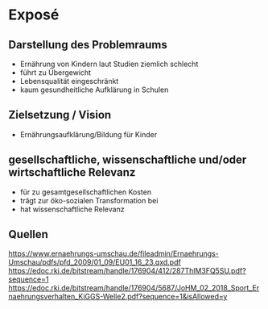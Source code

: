 # Exposé
## Darstellung des Problemraums
- Ernährung von Kindern laut Studien ziemlich schlecht
- führt zu Übergewicht
- Lebensqualität eingeschränkt
- kaum gesundheitliche Aufklärung in Schulen
  
## Zielsetzung / Vision
- Ernährungsaufklärung/Bildung für Kinder

## gesellschaftliche, wissenschaftliche und/oder wirtschaftliche Relevanz
- für zu gesamtgesellschaftlichen Kosten
- trägt zur öko-sozialen Transformation bei
- hat wissenschaftliche Relevanz

## Quellen
https://www.ernaehrungs-umschau.de/fileadmin/Ernaehrungs-Umschau/pdfs/pfd_2009/01_09/EU01_16_23.qxd.pdf
https://edoc.rki.de/bitstream/handle/176904/412/287ThlM3FQ5SU.pdf?sequence=1
https://edoc.rki.de/bitstream/handle/176904/5687/JoHM_02_2018_Sport_Ernaehrungsverhalten_KiGGS-Welle2.pdf?sequence=1&isAllowed=y
